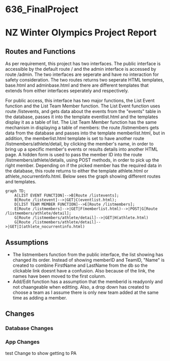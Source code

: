 # 636_FinalProject

# NZ Winter Olympics Project Report
## Routes and Functions
As per requirement, this project has two interfaces. The public interface is accessible by the default route / and the admin interface is accessed by route /admin. The two interfaces are seperate and have no interaction for safety consideration. The two routes returns two seperate HTML templates, base.html and adminbase.html and there are different templates that extends from either interfaces seperately and respectively.

For public access, this interface has two major functions, the List Event function and the List Team Member function. The List Event function uses route /listevents, and gets data about the events from the "events" table in the database, passes it into the template eventlist.html and the templates display it as a table of list. The List Team Member function has the same mechanism in displaying a table of members: the route /listmembers gets data from the database and passes into the template memberlist.html, but in addition, the memberlist.html template is set to have another route /listmembers/athlete/detail, by clicking the member's name, in order to bring up a specific member's events or results details into another HTML page. A hidden form is used to pass the member ID into the route /listmembers/athlete/details, using POST methods, in order to pick up the right member. Depending on if the picked member has the required data in the database, this route returns to either the template athlete.html or athlete_nocurrentinfo.html. Below sees the graph showing different routes and templates.

```mermaid
graph TD;
    A[LIST EVENT FUNCTION]-->B[Route /listevents];
    B[Route /listevent]-->|GET|C(eventlist.html);
    D[LIST TEAM MEMBER FUNCTION]-->E[Route /listmembers];
    E[Route /listmembers]-->|GET|F(memberlist.html)-->|POST|G[Route /listmembers/athlete/detail];
    G[Route /listmembers/athlete/detail]-->|GET|H(athlete.html)
    G[Route /listmembers/athlete/detail]-->|GET|I(athlete_nocurrentinfo.html)
```
## Assumptions
- The listmembers function from the public interface, the list showing has changed its order. Instead of showing memberID and TeamID, "Name" is created to combine FirstName and LastName from the db so the clickable link doesnt have a confusion. Also because of the link, the names have been moved to the first colunm.  
- Add/Edit function has a assumption that the memberid is readyonly and not chaangeable when editting. Also, a drop down has created to choose a team as I assume there is only new team added at the same time as adding a member. 

## Changes
### Database Changes
### App Changes

test
Change to show getting to PA




